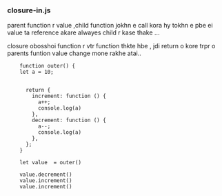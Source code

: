 ### closure-in.js


parent function r value ,child function jokhn e call kora hy tokhn e pbe ei value ta reference akare alwayes child r kase thake ...

closure obosshoi function  r vtr function thkte hbe , jdi return o  kore trpr o parents funtion value change mone rakhe atai..


        function outer() {
        let a = 10;


          return {
            increment: function () {
              a++;
              console.log(a)
            },
            decrement: function () {
              a--;
              console.log(a)
            },
          };
        }

        let value  = outer()

        value.decrement()
        value.increment()
        value.increment()

